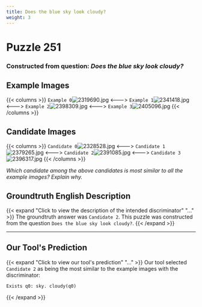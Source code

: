 ```yaml
---
title: Does the blue sky look cloudy?
weight: 3
---
```


# Puzzle 251
### Constructed from question: _Does the blue sky look cloudy?_


## Example Images
{{< columns >}}
`Example 0`![2319690.jpg](/gqa_images/2319690.jpg)
<--->
`Example 1`![2341418.jpg](/gqa_images/2341418.jpg)
<--->
`Example 2`![2398309.jpg](/gqa_images/2398309.jpg)
<--->
`Example 3`![2405096.jpg](/gqa_images/2405096.jpg)
{{< /columns >}}

## Candidate Images
{{< columns >}}
`Candidate 0`![2328528.jpg](/gqa_images/2328528.jpg)
<--->
`Candidate 1`![2379265.jpg](/gqa_images/2379265.jpg)
<--->
`Candidate 2`![2391085.jpg](/gqa_images/2391085.jpg)
<--->
`Candidate 3`![2396317.jpg](/gqa_images/2396317.jpg)
{{< /columns >}}

*Which candidate among the above candidates is most similar to all the example images? Explain why.*

## Groundtruth English Description

{{< expand "Click to view the description of the intended discriminator" "..." >}}
The groundtruth answer was `Candidate 2`. This puzzle was constructed from the question `Does the blue sky look cloudy?`.
{{< /expand >}}

---

## Our Tool's Prediction

{{< expand "Click to view our tool's prediction" "..." >}}
Our tool selected `Candidate 2` as being the most similar to the example images with the discriminator:
```plaintext
Exists q0: sky. cloudy(q0)
```
{{< /expand >}}

